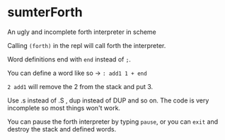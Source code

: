 # sumterForth
An ugly and incomplete forth interpreter in scheme

Calling `(forth)` in the repl will call forth the interpreter.

Word definitions end with `end` instead of `;`.

You can define a word like so ->   `: add1 1 + end`

`2 add1` will remove the 2 from the stack and put 3.

Use .s instead of .S , dup instead of DUP and so on. The code is very incomplete so most things won't work. 

You can pause the forth interpreter by typing `pause`, or you can `exit` and destroy the stack and defined words.
